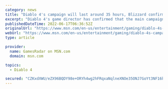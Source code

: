 ```yaml
---
category: news
title: "Diablo 4's campaign will last around 35 hours, Blizzard confirms"
excerpt: "Diablo 4's game director has confirmed that the main campaign is around 35 hours long. Shely revealed that Diablo 4 will take around 35 hours to complete. Elaborating on the campaign, he describes it ..."
publishedDateTime: 2022-06-17T06:36:52Z
originalUrl: "https://www.msn.com/en-us/entertainment/gaming/diablo-4s-campaign-will-last-around-35-hours-blizzard-confirms/ar-AAYADoP"
webUrl: "https://www.msn.com/en-us/entertainment/gaming/diablo-4s-campaign-will-last-around-35-hours-blizzard-confirms/ar-AAYADoP"
type: article

provider:
  name: GamesRadar on MSN.com
  domain: msn.com

topics:
  - Diablo 4

secured: "CZKxdXWU/eZX96BQDY98e+ORYh4wg2hFRqxaNqlneXNOe35ONJ7GoYt3NF16k0rCtfXntXsuafZGSJBF+NDo/4M03IIsTglsE5NwvUYw+iQUywLirGlMB/nHW5FXsrG5PgAs5o0B3+8yN9yHOUDSusOV5Sge6Oj9yZqGnr8Jzgb2N/sxEfk5NsquvMhRxLQ1SbIZv58aV0tvuxvTh63bFwdw6vo+RosYOk1t6GAUSQoPh2bbw6Z8Wg1UmoxWRUx83ICGt3jtCJQRAKYTtzzOc9TnrAfdkgGXzqJiouhc6PMuUgMGZGmOjzSNFrOO6MdzPSK7JwyeuzFXmdFLz8nAyyqtSgUC1h7qWPz5DDibRbI=;AoHBgdASU8n6wL0CJVwlCg=="
---
```


